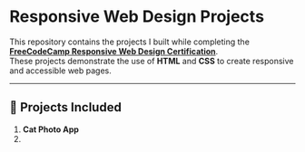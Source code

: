 # Responsive Web Design Projects

This repository contains the projects I built while completing the **[FreeCodeCamp Responsive Web Design Certification](https://www.freecodecamp.org/learn/2022/responsive-web-design/)**.  
These projects demonstrate the use of **HTML** and **CSS** to create responsive and accessible web pages.

---

## 📂 Projects Included
1. **Cat Photo App**
2. 
